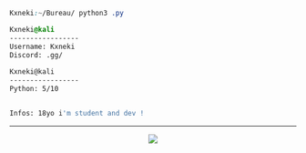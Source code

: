 ```css
Kxneki:~/Bureau/ python3 .py

Kxneki@kali
-----------------
Username: Kxneki
Discord: .gg/
  
Kxneki@kali
-----------------
Python: 5/10


Infos: 18yo i'm student and dev !

```
-----
<p align="center">
	<img src="photo profila  mettre^^"/>
<!-- 	<br>
	<img src="https://github-readme-streak-stats.herokuapp.com/?user=deusweb&theme=dark&hide_border=true">
	<br>
	<img src="https://github-readme-stats.vercel.app/api?username=deusweb&include_all_commits=true&show_icons=true&hide_border=true&hide_title=true&count_private=true&theme=dark">
	<br>
	<img src="https://github-readme-stats.vercel.app/api/top-langs/?username=deusweb&layout=compact&count_private=true&langs_count=8&hide_border=true&theme=dark"> -->
</p>


